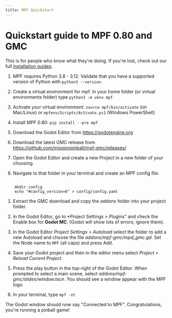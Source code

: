 ```yaml
---
title: MPF Quickstart
---
```


# Quickstart guide to MPF 0.80 and GMC

This is for people who know what they're doing. If you're lost, check out our full
[installation guides](../install/index.md).

1. MPF requires Python 3.8 - 3.12. Validate that you have a supported version of Python with `python3 --version`.

1. Create a virtual environment for mpf. In your home folder (or virtual environments folder) type `python3 -m venv mpf`

1. Activate your virtual environment: `source mpf/bin/activate` (on Mac/Linux) or `mpfenv/Scripts/Activate.ps1` (Windows PowerShell)

1. Install MPF 0.80: `pip install --pre mpf`

1. Download the Godot Editor from https://godotengine.org

1. Download the latest GMC release from https://github.com/missionpinball/mpf-gmc/releases/

1. Open the Godot Editor and create a new Project in a new folder of your choosing.

1. Navigate to that folder in your terminal and create an MPF config file.

``` console

    mkdir config
    echo "#config_version=6" > config/config.yaml
```

1. Extract the GMC download and copy the *addons* folder into your project folder.

1. In the Godot Editor, go to *Project Settings > Plugins" and check the Enable box for **Godot MC**. (Godot will show lots of errors, ignore them).

1. In the Godot Editor *Project Settings > Autoload* select the folder to add a new Autoload and choose the file *addons/mpf-gmc/mpd_gmc.gd*. Set the Node name to `MPF` (all caps) and press Add.

1. Save your Godot project and then in the editor menu select *Project > Reload Current Project*.

1. Press the play button in the top-right of the Godot Editor. When prompted to select a main scene, select *addons/mpf-gmc/slides/window.tscn*. You should see a window appear with the MPF logo.

1. In your terminal, type `mpf -xt`

The Godot window should now say "Connected to MPF". Congratulations, you're running a pinball game!
